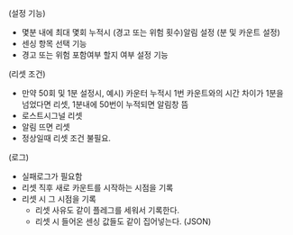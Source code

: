 (설정 기능)  

- 몇분 내에 최대 몇회 누적시 (경고 또는 위험 횟수)알림 설정 (분 및 카운트 설정)
- 센싱 항목 선택 기능
- 경고 또는 위험 포함여부 할지 여부 설정 기능

(리셋 조건)  

- 만약 50회 및 1분 설정시, 예시) 카운터 누적시 1번 카운트와의 시간 차이가 1분을 넘었다면 리셋, 1분내에 50번이 누적되면 알림창 뜸
- 로스트시그널 리셋
- 알림 뜨면 리셋
- 정상일때 리셋 조건 불필요.

(로그)
- 실패로그가 필요함
- 리셋 직후 새로 카운트를 시작하는 시점을 기록
- 리셋 시 그 시점을 기록
	- 리셋 사유도 같이 플레그를 세워서 기록한다.
	- 리셋 시 들어온 센싱 값들도 같이 집어넣는다. (JSON)